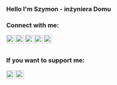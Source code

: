 ### Hello I'm Szymon - inżyniera Domu

### Connect with me:

[<img align="left" alt="inzynierdomu.pl Blog" width="22px" src="https://www.inzynierdomu.pl/wp-content/uploads/2017/01/cropped-ID_logo-sygnetblue-1.png"/>][website]
[<img align="left" alt="inzynierdomu Youtube" width="22px" src="https://www.inzynierdomu.pl/wp-content/uploads/2019/09/pobrane-4.png"/>][youtube]
[<img align="left" alt="inzynierdomu Instagram" width="22px" src="https://upload.wikimedia.org/wikipedia/commons/9/96/Instagram.svg"/>][instagram]
[<img align="left" alt="inzynierdomu Facebook" width="22px" src="https://www.inzynierdomu.pl/wp-content/uploads/2019/09/pobrane-2.png"/>][facebook]
[<img align="left" alt="inzynierdomu Facebook" width="22px" src="https://uxwing.com/wp-content/themes/uxwing/download/10-brands-and-social-media/discord.svg"/>][discord]

<br><br>
### If you want to support me:

[<img align="left" alt="inzynierdomu Youtube" width="22px" src="https://www.inzynierdomu.pl/wp-content/uploads/2019/09/pobrane-4.png"/>][youtube]
[<img align="left" alt="inzynierdomu Youtube" width="22px" src="https://www.inzynierdomu.pl/wp-content/uploads/2021/03/skarbonka.png"/>][tipo]

[youtube]: https://www.youtube.com/c/InzynierDomu
[youtube_support]: https://www.youtube.com/channel/UCBqXrQoCoGFaLeEQtNU_w9A/join
[instagram]: https://www.instagram.com/inzynier.domu/ 
[linkedin]: https://www.linkedin.com/in/szymonmarkiewicz/
[website]: https://www.inzynierdomu.pl/
[facebook]: https://www.facebook.com/InzynierDomu/
[discord]: https://discord.gg/S7AA3t3Cxk
[tipo]: https://tipo.live/p/inzynierdomu
